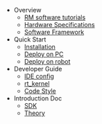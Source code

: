 
* Overview
  * [RM software tutorials](en/rm_software.md)
  * [Hardware Specifications](en/hardware_specifications.md)
  * [Software Framework](en/software_framework.md)
* Quick Start
  * [Installation](en/quick_start/installation.md)
  * [Deploy on PC](en/quick_start/deploy_pc.md)
  * [Deploy on robot](en/quick_start/deploy_robot.md)
* Developer Guide
  * [IDE config](en/dev_guide/ide_config_en.md)
  * [rt_kernel](dev_guide/rt_kernel.md)
  * [Code Style](en/dev_guide/code_style.md)
* Introduction Doc
  * [SDK](en/digging_deeper/sdk_docs/architecture.md)
  * [Theory](en/digging_deeper/theory/theory_lover.md)

